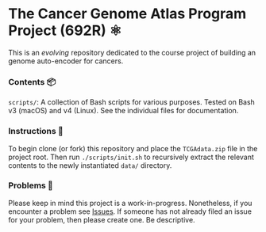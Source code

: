 # The Cancer Genome Atlas Program Project (692R) ⚛️
This is an *evolving* repository dedicated to the course project of building an genome auto-encoder for cancers.

### Contents 📦
`scripts/`: A collection of Bash scripts for various purposes. Tested on Bash v3 (macOS) and v4 (Linux). See the individual files for documentation.

### Instructions 📝
To begin clone (or fork) this repository and place the `TCGAdata.zip` file in the project root. Then run `./scripts/init.sh` to recursively extract the relevant contents to the newly instantiated `data/` directory.

### Problems 🔴
Please keep in mind this project is a work-in-progress. Nonetheless, if you encounter a problem see [Issues](../../issues). If someone has not already filed an issue for your problem, then please create one. Be descriptive.
